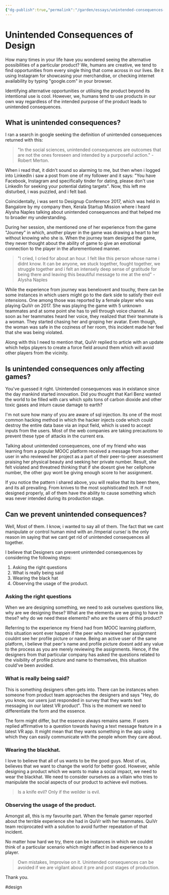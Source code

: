 ```yaml
---
{"dg-publish":true,"permalink":"/garden/essays/unintended-consequences-of-design/","title":"Unintended Consequences of Design","noteIcon":3,"created":"2024-11-30T20:41:36.000+01:00","updated":"2025-01-03T13:27:08.000+01:00"}
---
```


# Unintended Consequences of Design
How many times in your life have you wondered seeing the alternative possibilities of a particular product? We, humans are creative, we tend to find opportunities from every single thing that come across in our lives. Be it using Instagram for showcasing your merchandise, or checking internet availability by typing "google.com" in your browser.


Identifying alternative opportunities or utilising the product beyond its intentional use is cool. However, we, humans tend to use products in our own way regardless of the intended purpose of the product leads to unintended consequences.

## What is unintended consequences?
I ran a search in google seeking the definition of unintended consequences returned with this:

> "In the social sciences, unintended consequences are outcomes that are not the ones foreseen and intended by a purposeful action." - Robert Merton.

When i read that, it didn't sound so alarming to me, but then when i logged into LinkedIn i saw a post from one of my follower and it says: "You have Facebook, Instagram and specifically tinder for dating, please don't use LinkedIn for seeking your potential dating targets". Now, this left me disturbed, i was puzzled, and i felt bad.

Coincidentally, i was sent to Designup Conference 2017, which was held in Bangalore by my company then, Kerala Startup Mission where i heard Alysha Naples talking about unintended consequences and that helped me to broader my understanding.

During her session, she mentioned one of her experience from the game "Journey" in which, another player in the game was drawing a heart to her without knowing who she is. When the journey team designed the game, they never thought about the ability of game to give an emotional connection to the player in the aforementioned manner.

> "I cried, I cried for about an hour. I felt like this person whose name i didnt know. It can be anyone, we stuck together, fought together, we struggle together and i felt an intensely deep sense of gratitude for being there and leaving this beautiful message to me at the end" - Alysha Naples



While the experience from journey was benelovent and touchy, there can be some instances in which users might go to the dark side to satisfy their evil intensions. One among those was reported by a female player who was playing QuiVr on 2017. She was playing the game with 5 unknown teammates and at some point she has to yell through voice channel. As soon as her teammates heard her voice, they realized that their teammate is a woman. They started chasing her and groping her avatar. Even though, the woman was safe in the coziness of her room, this incident made her feel that she was being violated.

Along with this I need to mention that, QuiVr replied to article with an update which helps players to create a force field around them which will avoid other players from the vicinity.

## Is unintended consequences only affecting games?
You've guessed it right. Unintended consequences was in existance since the day mankind started innovation. Did you thought that Karl Benz wanted the world to be filled with cars which spits tons of carbon dioxide and other toxic gases and inturn cause damage to earth?

I'm not sure how many of you are aware of sql injection. Its one of the most common hacking method in which the hacker injects code which could destroy the entire data base via an input field, which is used to accept inputs from the users. Most of the web companies are taking precautions to prevent these type of attacks in the current era.

Talking about unintended consequences, one of my friend who was learning from a popular MOOC platform received a message from another user in  who reviewed her project as a part of their peer-to-peer assessment praising her physical beauty and seeking her private number. Result, she felt violated and threatned thinking that if she doesnt give her cellphone number, the other guy wont be giving enough score to her assignment.

If you notice the pattern i shared above, you will realise that its been there, and its all prevailing. From knives to the most sophisticated tech. If not designed properly, all of them have the ability to cause something which was never intended during its production stage.

## Can we prevent unintended consequences?

Well, Most of them. I know, i wanted to say all of them. The fact that we cant manipulate or control human mind with an /Imperial curse/ is the only reason im saying that we cant get rid of unintended consequences all together.

I believe that Designers can prevent unintended consequences by considering the following steps:
1. Asking the right questions
2. What is really being said
3. Wearing the black hat
4. Observing the usage of the product.


### Asking the right questions

When we are designing something, we need to ask ourselves questions like, why are we designing these? What are the elements are we going to have in these? why do we need these elements? who are the users of this product?

Referring to the experience my friend had from MOOC learning platform, this situation wont ever happen if the peer who reviewed her assignment couldnt see her profile picture or name. Being an active user of the same platform, i believe that peer's name and profile picture doesnt add any value to the process as you are merely reviewing the assignments. Hence, if the designers from that particular company has asked the questions related to the visibility of profile picture and name to themselves, this situation could've been avoided.


### What is really being said?

This is something designers often gets into. There can be instances when someone from product team approaches the designers and says "Hey, do you know, our users just responded in survey that they wants text messaging in our latest VR product". This is the moment we need to differentiate the form and the essence.

The form might differ, but the essence always remains same. If users replied affirmative to a question towards having a text message feature in a latest VR app. It might mean that they wants something in the app using which they can easily communicate with the people whom they care about.


### Wearing the blackhat.

I love to believe that all of us wants to be the good guys. Most of us, believes that we want to change the world for better good. However, while designing a product which we wants to make a social impact, we need to wear the blackhat. We need to consider ourselves as a villain who tries to manipulate the social aspects of our product to achieve evil motives.

> Is a knife evil? Only if the weilder is evil.

### Observing the usage of the product.

Amongst all, this is my favourite part. When the female gamer reported about the terrible experience she had in QuiVr with her teammates. QuiVr team reciprocated with a solution to avoid further repeatation of that incident.

No matter how hard we try, there can be instances in which we couldnt think of a particular scenario which might affect in bad experience to a player.

> Own mistakes, Improvise on it. Unintended consequences can be avoided if we are vigilant about it pre and post stages of production.

Thank you.

#design